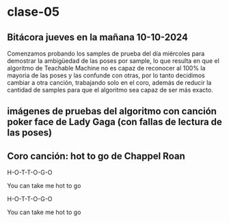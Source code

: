 # clase-05
## Bitácora jueves en la mañana 10-10-2024

Comenzamos probando los samples de prueba del día miércoles para demostrar la ambigüedad de las poses por sample, lo que resulta en que el algoritmo de Teachable Machine no es capaz de reconocer al 100% la mayoria de las poses y las confunde con otras, por lo tanto decidimos cambiar a otra canción, trabajando solo en el coro, además de reducir la cantidad de samples para que el algoritmo sea capaz de ser más exacto.

## imágenes de pruebas del algoritmo con canción poker face de Lady Gaga (con fallas de lectura de las poses)



## Coro canción: hot to go de Chappel Roan

H-O-T-T-O-G-O

You can take me hot to go

H-O-T-T-O-G-O

You can take me hot to go

